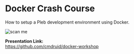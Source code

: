 # Docker Crash Course

How to setup a Pleb development environment using Docker.  

![scan me](https://files.catbox.moe/w24gfm.png)

**Presentation Link:**  
https://github.com/cmdruid/docker-workshop

